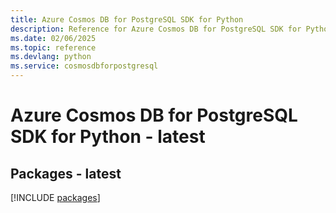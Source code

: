 ```yaml
---
title: Azure Cosmos DB for PostgreSQL SDK for Python
description: Reference for Azure Cosmos DB for PostgreSQL SDK for Python
ms.date: 02/06/2025
ms.topic: reference
ms.devlang: python
ms.service: cosmosdbforpostgresql
---
```

# Azure Cosmos DB for PostgreSQL SDK for Python - latest
## Packages - latest
[!INCLUDE [packages](cosmos-db-for-postgresql-index.md)]